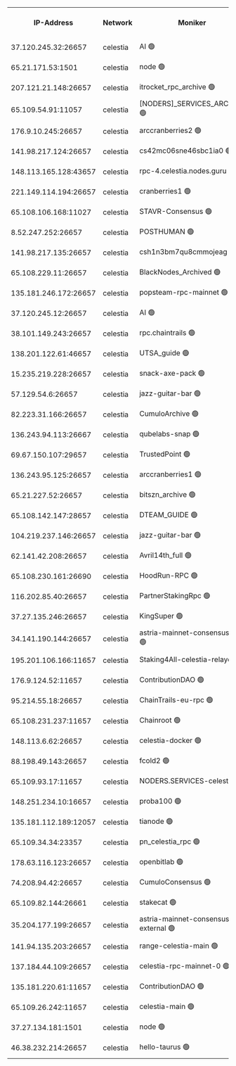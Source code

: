 


<table><tr><th>IP-Address</th><th>Network</th><th>Moniker</th><th>Latest Block Height</th><th>Earliest Block Height</th><th>Catching Up</th><th>Tx Index</th><th>Voting Power</th><th>Version</th><th>Scan Time</th></tr><tr><td>37.120.245.32:26657</td><td>celestia</td><td>AI 🟢</td><td>3443844</td><td>1</td><td>False</td><td>off</td><td>0</td><td>3.1.1</td><td>2025-01-09T01:47:26.559506253UTC</td></tr><tr><td>65.21.171.53:1501</td><td>celestia</td><td>node 🟢</td><td>3443844</td><td>1</td><td>False</td><td>on</td><td>0</td><td>3.2.0</td><td>2025-01-09T01:47:27.220748574UTC</td></tr><tr><td>207.121.21.148:26657</td><td>celestia</td><td>itrocket_rpc_archive 🟢</td><td>3443849</td><td>1</td><td>False</td><td>on</td><td>0</td><td>3.2.0</td><td>2025-01-09T01:47:50.575803040UTC</td></tr><tr><td>65.109.54.91:11057</td><td>celestia</td><td>[NODERS]_SERVICES_ARCHIVE 🟢</td><td>3440969</td><td>1</td><td>False</td><td>on</td><td>0</td><td>3.2.0</td><td>2025-01-09T01:48:21.977785099UTC</td></tr><tr><td>176.9.10.245:26657</td><td>celestia</td><td>arccranberries2 🟢</td><td>3443859</td><td>1</td><td>False</td><td>on</td><td>0</td><td>3.2.0</td><td>2025-01-09T01:48:45.120392075UTC</td></tr><tr><td>141.98.217.124:26657</td><td>celestia</td><td>cs42mc06sne46sbc1ia0 🟢</td><td>3443860</td><td>1</td><td>False</td><td>on</td><td>0</td><td>3.2.0</td><td>2025-01-09T01:48:49.952337770UTC</td></tr><tr><td>148.113.165.128:43657</td><td>celestia</td><td>rpc-4.celestia.nodes.guru 🟢</td><td>3443864</td><td>1</td><td>False</td><td>on</td><td>0</td><td>3.2.0</td><td>2025-01-09T01:49:09.532599332UTC</td></tr><tr><td>221.149.114.194:26657</td><td>celestia</td><td>cranberries1 🟢</td><td>3443865</td><td>1</td><td>False</td><td>on</td><td>0</td><td>3.2.0</td><td>2025-01-09T01:49:14.993153038UTC</td></tr><tr><td>65.108.106.168:11027</td><td>celestia</td><td>STAVR-Consensus 🟢</td><td>3443865</td><td>1</td><td>False</td><td>off</td><td>0</td><td>3.2.0</td><td>2025-01-09T01:49:17.378150892UTC</td></tr><tr><td>8.52.247.252:26657</td><td>celestia</td><td>POSTHUMAN 🟢</td><td>3443874</td><td>1</td><td>False</td><td>on</td><td>0</td><td>3.2.0</td><td>2025-01-09T01:50:04.833011094UTC</td></tr><tr><td>141.98.217.135:26657</td><td>celestia</td><td>csh1n3bm7qu8cmmojeag 🟢</td><td>3443874</td><td>1</td><td>False</td><td>on</td><td>0</td><td>3.2.0</td><td>2025-01-09T01:50:05.221576877UTC</td></tr><tr><td>65.108.229.11:26657</td><td>celestia</td><td>BlackNodes_Archived 🟢</td><td>3443875</td><td>1</td><td>False</td><td>on</td><td>0</td><td>3.1.1</td><td>2025-01-09T01:50:10.158319396UTC</td></tr><tr><td>135.181.246.172:26657</td><td>celestia</td><td>popsteam-rpc-mainnet 🟢</td><td>3443882</td><td>1</td><td>False</td><td>on</td><td>0</td><td>3.2.0</td><td>2025-01-09T01:50:46.272512293UTC</td></tr><tr><td>37.120.245.12:26657</td><td>celestia</td><td>AI 🟢</td><td>3443884</td><td>1</td><td>False</td><td>off</td><td>0</td><td>3.1.1</td><td>2025-01-09T01:50:56.894883100UTC</td></tr><tr><td>38.101.149.243:26657</td><td>celestia</td><td>rpc.chaintrails 🟢</td><td>3443886</td><td>1</td><td>False</td><td>on</td><td>0</td><td>3.2.0</td><td>2025-01-09T01:51:04.992738698UTC</td></tr><tr><td>138.201.122.61:46657</td><td>celestia</td><td>UTSA_guide 🟢</td><td>3443891</td><td>1</td><td>False</td><td>on</td><td>0</td><td>3.2.0</td><td>2025-01-09T01:51:32.431342768UTC</td></tr><tr><td>15.235.219.228:26657</td><td>celestia</td><td>snack-axe-pack 🟢</td><td>3443891</td><td>1</td><td>False</td><td>off</td><td>0</td><td>3.1.1</td><td>2025-01-09T01:51:36.192115372UTC</td></tr><tr><td>57.129.54.6:26657</td><td>celestia</td><td>jazz-guitar-bar 🟢</td><td>3443892</td><td>1</td><td>False</td><td>off</td><td>0</td><td>3.1.1</td><td>2025-01-09T01:51:42.588172461UTC</td></tr><tr><td>82.223.31.166:26657</td><td>celestia</td><td>CumuloArchive 🟢</td><td>3443893</td><td>1</td><td>False</td><td>on</td><td>0</td><td>3.2.0</td><td>2025-01-09T01:51:47.105418949UTC</td></tr><tr><td>136.243.94.113:26667</td><td>celestia</td><td>qubelabs-snap 🟢</td><td>3443896</td><td>1</td><td>False</td><td>on</td><td>0</td><td>3.2.0</td><td>2025-01-09T01:52:04.111267505UTC</td></tr><tr><td>69.67.150.107:29657</td><td>celestia</td><td>TrustedPoint 🟢</td><td>3443898</td><td>1</td><td>False</td><td>on</td><td>0</td><td>3.2.0</td><td>2025-01-09T01:52:17.114356472UTC</td></tr><tr><td>136.243.95.125:26657</td><td>celestia</td><td>arccranberries1 🟢</td><td>3443907</td><td>1</td><td>False</td><td>on</td><td>0</td><td>3.2.0</td><td>2025-01-09T01:53:04.702640128UTC</td></tr><tr><td>65.21.227.52:26657</td><td>celestia</td><td>bitszn_archive 🟢</td><td>3443908</td><td>1</td><td>False</td><td>on</td><td>0</td><td>3.0.2</td><td>2025-01-09T01:53:09.516117600UTC</td></tr><tr><td>65.108.142.147:28657</td><td>celestia</td><td>DTEAM_GUIDE 🟢</td><td>3443915</td><td>1</td><td>False</td><td>on</td><td>0</td><td>3.2.0</td><td>2025-01-09T01:53:47.206511287UTC</td></tr><tr><td>104.219.237.146:26657</td><td>celestia</td><td>jazz-guitar-bar 🟢</td><td>3443917</td><td>1</td><td>False</td><td>off</td><td>0</td><td>3.1.1</td><td>2025-01-09T01:53:58.483266021UTC</td></tr><tr><td>62.141.42.208:26657</td><td>celestia</td><td>Avril14th_full 🟢</td><td>3443922</td><td>1</td><td>False</td><td>on</td><td>0</td><td>3.2.0</td><td>2025-01-09T01:54:23.692837424UTC</td></tr><tr><td>65.108.230.161:26690</td><td>celestia</td><td>HoodRun-RPC 🟢</td><td>2371494</td><td>1537165</td><td>False</td><td>off</td><td>0</td><td>1.9.0</td><td>2025-01-09T01:53:55.738424732UTC</td></tr><tr><td>116.202.85.40:26657</td><td>celestia</td><td>PartnerStakingRpc 🟢</td><td>2371494</td><td>1588231</td><td>False</td><td>on</td><td>0</td><td>1.9.0</td><td>2025-01-09T01:47:37.766389485UTC</td></tr><tr><td>37.27.135.246:26657</td><td>celestia</td><td>KingSuper 🟢</td><td>2371494</td><td>1814358</td><td>False</td><td>off</td><td>0</td><td>1.3.0</td><td>2025-01-09T01:48:30.485824558UTC</td></tr><tr><td>34.141.190.144:26657</td><td>celestia</td><td>astria-mainnet-consensus-1 🟢</td><td>3443885</td><td>2371501</td><td>False</td><td>on</td><td>0</td><td>3.2.0</td><td>2025-01-09T01:50:59.331572690UTC</td></tr><tr><td>195.201.106.166:11657</td><td>celestia</td><td>Staking4All-celestia-relayer 🟢</td><td>3443924</td><td>2399575</td><td>False</td><td>off</td><td>0</td><td>3.0.2</td><td>2025-01-09T01:54:36.586492018UTC</td></tr><tr><td>176.9.124.52:11657</td><td>celestia</td><td>ContributionDAO 🟢</td><td>3443907</td><td>2419178</td><td>False</td><td>on</td><td>0</td><td>3.1.1</td><td>2025-01-09T01:53:07.030167697UTC</td></tr><tr><td>95.214.55.18:26657</td><td>celestia</td><td>ChainTrails-eu-rpc 🟢</td><td>3443922</td><td>2832001</td><td>False</td><td>on</td><td>0</td><td>3.2.0</td><td>2025-01-09T01:54:23.383123621UTC</td></tr><tr><td>65.108.231.237:11657</td><td>celestia</td><td>Chainroot 🟢</td><td>3443859</td><td>2868575</td><td>False</td><td>on</td><td>0</td><td>3.2.0</td><td>2025-01-09T01:48:45.504903593UTC</td></tr><tr><td>148.113.6.62:26657</td><td>celestia</td><td>celestia-docker 🟢</td><td>3443886</td><td>2935501</td><td>False</td><td>off</td><td>0</td><td>3.0.2</td><td>2025-01-09T01:51:09.954867451UTC</td></tr><tr><td>88.198.49.143:26657</td><td>celestia</td><td>fcold2 🟢</td><td>3443885</td><td>3174774</td><td>False</td><td>on</td><td>0</td><td>3.2.0</td><td>2025-01-09T01:51:03.960212646UTC</td></tr><tr><td>65.109.93.17:11657</td><td>celestia</td><td>NODERS.SERVICES-celestia 🟢</td><td>3443888</td><td>3188251</td><td>False</td><td>on</td><td>0</td><td>3.2.0</td><td>2025-01-09T01:51:17.773055157UTC</td></tr><tr><td>148.251.234.10:16657</td><td>celestia</td><td>proba100 🟢</td><td>3368357</td><td>3197687</td><td>False</td><td>off</td><td>0</td><td>3.2.0</td><td>2025-01-09T01:49:55.781934228UTC</td></tr><tr><td>135.181.112.189:12057</td><td>celestia</td><td>tianode 🟢</td><td>3443882</td><td>3205606</td><td>False</td><td>off</td><td>0</td><td>3.2.0</td><td>2025-01-09T01:50:45.819343976UTC</td></tr><tr><td>65.109.34.34:23357</td><td>celestia</td><td>pn_celestia_rpc 🟢</td><td>3443882</td><td>3322921</td><td>False</td><td>on</td><td>0</td><td>3.2.0</td><td>2025-01-09T01:50:45.454468043UTC</td></tr><tr><td>178.63.116.123:26657</td><td>celestia</td><td>openbitlab 🟢</td><td>3443847</td><td>3367130</td><td>False</td><td>on</td><td>0</td><td>3.1.1</td><td>2025-01-09T01:47:43.644696348UTC</td></tr><tr><td>74.208.94.42:26657</td><td>celestia</td><td>CumuloConsensus 🟢</td><td>3443865</td><td>3398001</td><td>False</td><td>on</td><td>0</td><td>3.2.0</td><td>2025-01-09T01:49:18.159712390UTC</td></tr><tr><td>65.109.82.144:26661</td><td>celestia</td><td>stakecat 🟢</td><td>3443888</td><td>3400001</td><td>False</td><td>on</td><td>0</td><td>3.0.2</td><td>2025-01-09T01:51:16.452149551UTC</td></tr><tr><td>35.204.177.199:26657</td><td>celestia</td><td>astria-mainnet-consensus-external 🟢</td><td>3443862</td><td>3408001</td><td>False</td><td>off</td><td>0</td><td>3.2.0</td><td>2025-01-09T01:48:58.451436214UTC</td></tr><tr><td>141.94.135.203:26657</td><td>celestia</td><td>range-celestia-main 🟢</td><td>3443847</td><td>3419239</td><td>False</td><td>on</td><td>0</td><td>3.0.2</td><td>2025-01-09T01:47:41.137702613UTC</td></tr><tr><td>137.184.44.109:26657</td><td>celestia</td><td>celestia-rpc-mainnet-0 🟢</td><td>3443888</td><td>3427323</td><td>False</td><td>on</td><td>0</td><td>3.2.0</td><td>2025-01-09T01:51:17.386304174UTC</td></tr><tr><td>135.181.220.61:11657</td><td>celestia</td><td>ContributionDAO 🟢</td><td>3443875</td><td>3427932</td><td>False</td><td>off</td><td>0</td><td>3.1.1</td><td>2025-01-09T01:50:07.652489331UTC</td></tr><tr><td>65.109.26.242:11657</td><td>celestia</td><td>celestia-main 🟢</td><td>3443893</td><td>3435942</td><td>False</td><td>on</td><td>0</td><td>3.2.0</td><td>2025-01-09T01:51:49.557814623UTC</td></tr><tr><td>37.27.134.181:1501</td><td>celestia</td><td>node 🟢</td><td>3443869</td><td>3436837</td><td>False</td><td>off</td><td>0</td><td>3.0.2</td><td>2025-01-09T01:49:37.140988326UTC</td></tr><tr><td>46.38.232.214:26657</td><td>celestia</td><td>hello-taurus 🟢</td><td>3443844</td><td>3441528</td><td>False</td><td>off</td><td>0</td><td>3.2.0</td><td>2025-01-09T01:47:26.833476246UTC</td></tr></table>